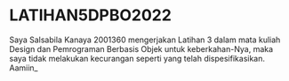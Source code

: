 # LATIHAN5DPBO2022

Saya Salsabila Kanaya 2001360 mengerjakan Latihan 3 dalam mata kuliah Design dan Pemrograman Berbasis Objek untuk keberkahan-Nya, maka saya tidak melakukan kecurangan seperti yang telah dispesifikasikan. Aamiin_
